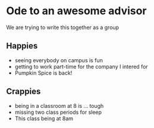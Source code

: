 # Ode to an awesome advisor
We are trying to write this together as a group


## Happies

- seeing everybody on campus is fun
- getting to work part-time for the company I intered for
- Pumpkin Spice is back!

## Crappies

- being in a classroom at 8 is ... tough
- missing two class periods for sleep
- This class being at 8am
